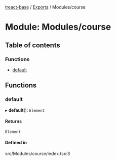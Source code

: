 [treact-base](../README.md) / [Exports](../modules.md) / Modules/course

# Module: Modules/course

## Table of contents

### Functions

- [default](Modules_course.md#default)

## Functions

### default

▸ **default**(): `Element`

#### Returns

`Element`

#### Defined in

src/Modules/course/index.tsx:3
